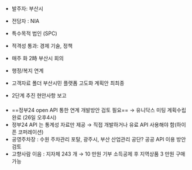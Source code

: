 + 발주자: 부산시
+ 전담자 : NIA
+ 특수목적 법인 (SPC)
+ 적격성 통과: 경제 기술, 정책
+ 매주 화 2時 부산시 회의

+ 행정/복지 연계 
+ 고객자료 폴더 부산시민 플랫폼 고도화 계획안 최최종
+ 2단계 추진 현안사항 보고


####

+ ==정부24 open API 통한 연계 개발방안 검토 필요== → 유니닥스 미팅 계획수립완료 (26일 오후4시)
+ 정부24 API 는 통계성 자료만 제공 → 직접 개발하거나 유료 API 사용해야 함(하이픈 코퍼레이션)
+ 공영주차장 : 수원 주차관리 포탈, 광주시, 부산 산업관리 공단? 공공 API 이용 방안 검토
+ 고향사람 이음 : 지자체 243 개 → 10 만원 기부 소득공제 후 지역상품 3 만원 구매 가능
